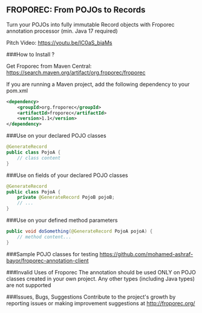 ## FROPOREC: From POJOs to Records
Turn your POJOs into fully immutable Record objects with Froporec annotation processor (min. Java 17 required)

Pitch Video:
https://youtu.be/IC0aS_biaMs

###How to Install ?

Get Froporec from Maven Central: https://search.maven.org/artifact/org.froporec/froporec

If you are running a Maven project, add the following dependency to your pom.xml
```xml
<dependency>
    <groupId>org.froporec</groupId>
    <artifactId>froporec</artifactId>
    <version>1.1</version>
</dependency>
``` 

###Use on your declared POJO classes 
```java
@GenerateRecord
public class PojoA {
    // class content
}
```

###Use on fields of your declared POJO classes 
```java
@GenerateRecord
public class PojoA {
    private @GenerateRecord PojoB pojoB;
    // ...
}
```

###Use on your defined method parameters
```java
public void doSomething(@GenerateRecord PojoA pojoA) {
    // method content...
}
```

###Sample POJO classes for testing
https://github.com/mohamed-ashraf-bayor/froporec-annotation-client

###Invalid Uses of Froporec
The annotation should be used ONLY on POJO classes created in your own project. Any other types (including Java types) are not supported

###Issues, Bugs, Suggestions
Contribute to the project's growth by reporting issues or making improvement suggestions at http://froporec.org/
